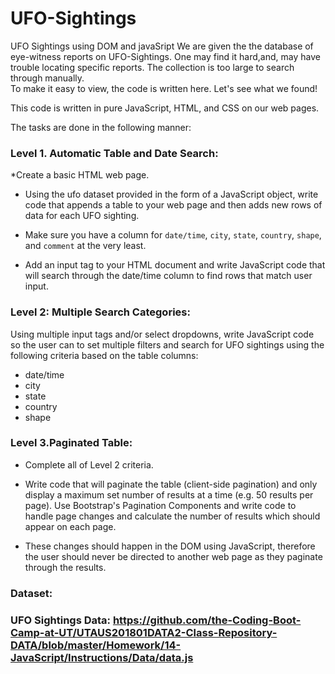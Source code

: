 # UFO-Sightings
UFO Sightings using DOM and javaSript
We are given the the database of eye-witness reports on UFO-Sightings.
One may find it hard,and, may have trouble locating specific reports.
The collection is too large to search through manually.  
To make it easy to view, the code is written here.
Let's see what we found!

This code is written in pure JavaScript, HTML, and CSS on our web pages.

The tasks are done in the following manner:

### Level 1. Automatic Table and Date Search:

*Create a basic HTML web page.

 * Using the ufo dataset provided in the form of a JavaScript object, write code that appends a table to your web page and then adds new rows of data for each UFO sighting.

  * Make sure you have a column for `date/time`, `city`, `state`, `country`, `shape`, and `comment` at the very least.

* Add an input tag to your HTML document and write JavaScript code that will search through the date/time column to find rows that match user input.

### Level 2: Multiple Search Categories:

Using multiple input tags and/or select dropdowns, write JavaScript code so the user can to set multiple filters and search for UFO sightings using the following criteria based on the table columns:

* date/time
* city
* state
* country
* shape

### Level 3.Paginated Table:

* Complete all of Level 2 criteria.

* Write code that will paginate the table (client-side pagination) and only display a maximum set number of results at a time (e.g. 50 results per page). Use Bootstrap's Pagination Components and write code to handle page changes and calculate the number of results which should appear on each page.

* These changes should happen in the DOM using JavaScript, therefore the user should never be directed to another web page as they paginate through the results.

### Dataset: 
### UFO Sightings Data: https://github.com/the-Coding-Boot-Camp-at-UT/UTAUS201801DATA2-Class-Repository-DATA/blob/master/Homework/14-JavaScript/Instructions/Data/data.js



